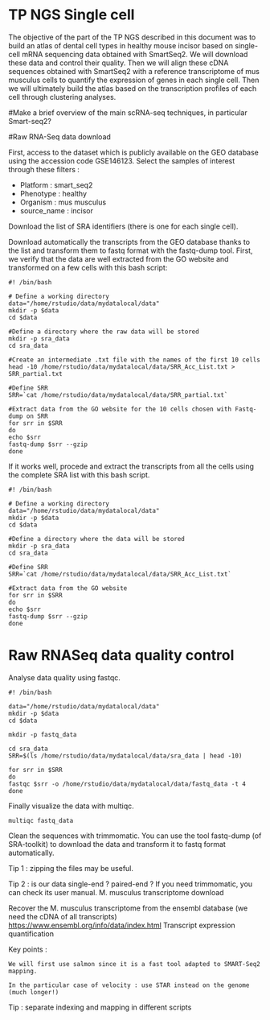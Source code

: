 # TP NGS Single cell

The objective of the part of the TP NGS described in this document was to build an atlas of dental cell types in healthy mouse incisor based on single-cell mRNA sequencing data obtained with SmartSeq2. We will download these data and control their quality. Then we will align these cDNA sequences obtained with SmartSeq2 with a reference transcriptome of mus musculus cells to quantify the expression of genes in each single cell. Then we will ultimately build the atlas based on the transcription profiles of each cell through clustering analyses.

#Make a brief overview of the main scRNA-seq techniques, in particular Smart-seq2?

#Raw RNA-Seq data download 

First, access to the dataset which is publicly available on the GEO database using the accession code GSE146123. Select the samples of interest through these filters :
- Platform : smart_seq2
- Phenotype : healthy
- Organism : mus musculus
- source_name : incisor

Download the list of SRA identifiers (there is one for each single cell).

Download automatically the transcripts from the GEO database thanks to the list and transform them to fastq format with the fastq-dump tool.
First, we verify that the data are well extracted from the GO website and transformed on a few cells with this bash script:

``` 
#! /bin/bash

# Define a working directory
data="/home/rstudio/data/mydatalocal/data"
mkdir -p $data
cd $data

#Define a directory where the raw data will be stored
mkdir -p sra_data
cd sra_data

#Create an intermediate .txt file with the names of the first 10 cells
head -10 /home/rstudio/data/mydatalocal/data/SRR_Acc_List.txt > SRR_partial.txt

#Define SRR
SRR=`cat /home/rstudio/data/mydatalocal/data/SRR_partial.txt`

#Extract data from the GO website for the 10 cells chosen with Fastq-dump on SRR
for srr in $SRR
do
echo $srr
fastq-dump $srr --gzip
done

``` 

If it works well, procede and extract the transcripts from all the cells using the complete SRA list with this bash script.

``` 
#! /bin/bash

# Define a working directory
data="/home/rstudio/data/mydatalocal/data"
mkdir -p $data
cd $data

#Define a directory where the data will be stored
mkdir -p sra_data
cd sra_data

#Define SRR
SRR=`cat /home/rstudio/data/mydatalocal/data/SRR_Acc_List.txt`

#Extract data from the GO website
for srr in $SRR
do
echo $srr
fastq-dump $srr --gzip
done

``` 

# Raw RNASeq data quality control

Analyse data quality using fastqc.

``` 
#! /bin/bash

data="/home/rstudio/data/mydatalocal/data"
mkdir -p $data
cd $data

mkdir -p fastq_data

cd sra_data
SRR=$(ls /home/rstudio/data/mydatalocal/data/sra_data | head -10)

for srr in $SRR
do
fastqc $srr -o /home/rstudio/data/mydatalocal/data/fastq_data -t 4
done
``` 
Finally visualize the data with multiqc.

``` 
multiqc fastq_data
``` 

Clean the sequences with trimmomatic. You can use the tool fastq-dump (of SRA-toolkit) to download the data and transform it to fastq format automatically. 

Tip 1 : zipping the files may be useful.

Tip 2 : is our data single-end ? paired-end ? If you need trimmomatic, you can check its user manual.
M. musculus transcriptome download

Recover the M. musculus transcriptome from the ensembl database (we need the cDNA of all transcripts) https://www.ensembl.org/info/data/index.html
Transcript expression quantification

Key points :

    We will first use salmon since it is a fast tool adapted to SMART-Seq2 mapping.

    In the particular case of velocity : use STAR instead on the genome (much longer!)

Tip : separate indexing and mapping in different scripts


